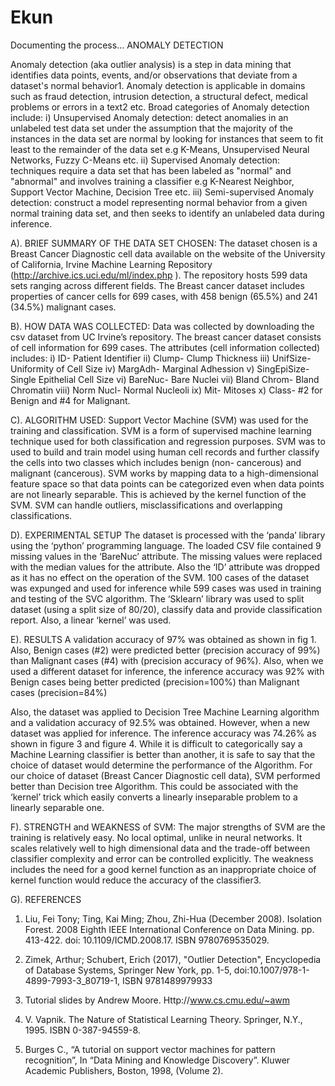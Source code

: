 # Ekun
Documenting the process...
ANOMALY DETECTION

Anomaly detection (aka outlier analysis) is a step in data mining that identifies data points, events, and/or observations that deviate from a dataset's normal behavior1. Anomaly detection is applicable in domains such as fraud detection, intrusion detection, a structural defect, medical problems or errors in a text2 etc.
Broad categories of Anomaly detection include:
i)	Unsupervised Anomaly detection: detect anomalies in an unlabeled test data set under the assumption that the majority of the instances in the data set are normal by looking for instances that seem to fit least to the remainder of the data set e.g K-Means, Unsupervised Neural Networks, Fuzzy C-Means etc.
ii)	Supervised Anomaly detection: techniques require a data set that has been labeled as "normal" and "abnormal" and involves training a classifier e.g K-Nearest Neighbor, Support Vector Machine, Decision Tree etc.
iii)	Semi-supervised Anomaly detection: construct a model representing normal behavior from a given normal training data set, and then seeks to identify an unlabeled data during inference.

A). BRIEF SUMMARY OF THE DATA SET CHOSEN:
The dataset chosen is a Breast Cancer Diagnostic cell data available on the website of the University of California, Irvine Machine Learning Repository (http://archive.ics.uci.edu/ml/index.php ). The repository hosts 599 data sets ranging across different fields. The Breast cancer dataset includes properties of cancer cells for 699 cases, with 458 benign (65.5%) and 241 (34.5%) malignant cases.

B). HOW DATA WAS COLLECTED:
Data was collected by downloading the csv dataset from UC Irvine’s repository. The breast cancer dataset consists of cell information for 699 cases. The attributes (cell information collected) includes: 
i)	ID- Patient Identifier
ii)	Clump- Clump Thickness
iii)	UnifSize- Uniformity of Cell Size
iv)	MargAdh- Marginal Adhession
v)	SingEpiSize- Single Epithelial Cell Size
vi)	BareNuc- Bare Nuclei
vii)	Bland Chrom- Bland Chromatin
viii)	Norm Nucl- Normal Nucleoli
ix)	Mit- Mitoses
x)	Class- #2 for Benign and #4 for Malignant.

C). ALGORITHM USED:
Support Vector Machine (SVM) was used for the training and classification. SVM is a form of supervised machine learning technique used for both classification and regression purposes. SVM was to used to build and train model using human cell records and further classify the cells into two classes which includes benign (non- cancerous) and malignant (cancerous).
SVM works by mapping data to a high-dimensional feature space so that data points can be categorized even when data points are not linearly separable. This is achieved by the kernel function of the SVM. SVM can handle outliers, misclassifications and overlapping classifications. 

D). EXPERIMENTAL SETUP
The dataset is processed with the ‘panda’ library using the ‘python’ programming language. The loaded CSV file contained 9 missing values in the ‘BareNuc’ attribute. The missing values were replaced with the median values for the attribute. Also the ‘ID’ attribute was dropped as it has no effect on the operation of the SVM. 100 cases of the dataset was expunged and used for inference while 599 cases was used in training and testing of the SVC algorithm.
The ‘Sklearn’ library was used to split dataset (using a split size of 80/20), classify data and provide classification report. Also, a linear ‘kernel’ was used.

E). RESULTS
A validation accuracy of 97% was obtained as shown in fig 1. Also, Benign cases (#2) were predicted better (precision accuracy of 99%) than Malignant cases (#4) with (precision accuracy of 96%). Also, when we used a different dataset for inference, the inference accuracy was 92% with Benign cases being better predicted (precision=100%) than Malignant cases (precision=84%)

Also, the dataset was applied to Decision Tree Machine Learning algorithm and a validation accuracy of 92.5% was obtained. However, when a new dataset was applied for inference. The inference accuracy was 74.26% as shown in figure 3 and figure 4. While it is difficult to categorically say a Machine Learning classifier is better than another, it is safe to say that the choice of dataset would determine the performance of the Algorithm. For our choice of dataset (Breast Cancer Diagnostic cell data), SVM performed better than Decision tree Algorithm. This could be associated with the ‘kernel’ trick which easily converts a linearly inseparable problem to a linearly separable one.
  
F). STRENGTH and WEAKNESS of SVM: The major strengths of SVM are the training is relatively easy. No local optimal, unlike in neural networks. It scales relatively well to high dimensional data and the trade-off between classifier complexity and error can be controlled explicitly. The weakness includes the need for a good kernel function as an inappropriate choice of kernel function would reduce the accuracy of the classifier3.

G). REFERENCES
1)	Liu, Fei Tony; Ting, Kai Ming; Zhou, Zhi-Hua (December 2008). Isolation Forest. 2008 Eighth IEEE International Conference on Data Mining. pp. 413-422. doi: 10.1109/ICMD.2008.17. ISBN 9780769535029.   

2)	 Zimek, Arthur; Schubert, Erich (2017), "Outlier Detection", Encyclopedia of Database Systems, Springer New York, pp. 1-5, doi:10.1007/978-1-4899-7993-3_80719-1, ISBN 9781489979933

3)	Tutorial slides by Andrew Moore. Http://www.cs.cmu.edu/~awm

4)	V. Vapnik. The Nature of Statistical Learning Theory. Springer, N.Y., 1995. ISBN 0-387-94559-8.

5)	Burges C., “A tutorial on support vector machines for pattern recognition”, In “Data Mining and Knowledge Discovery”. Kluwer Academic Publishers, Boston, 1998, (Volume 2).
